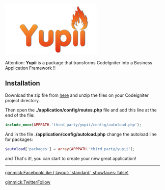![Logo](./img/Yupii_logo_40.png)

Attention: **Yupii** is a package that transforms CodeIgniter into a Business Application Framework !!

## Installation

Download the zip file from [here](https://github.com/cgarciagl/Yupii/zipball/master) and unzip the files on your Codeigniter project directory.

Then open the **./application/config/routes.php** file and add this line at the end of the file:

```php
include_once(APPPATH.'third_party/yupii/config/autoload.php');
```
And in the file **./application/config/autoload.php** change the autoload line for packages:

```php
$autoload['packages'] = array(APPPATH.'third_party/yupii');
```

and That's it!, you can start to create your new great application!

<hr/>

[gimmick:FacebookLike ( layout: 'standard', showfaces: false) ](https://github.com/cgarciagl/Yupii)

[gimmick:TwitterFollow](@cgarciagl)

